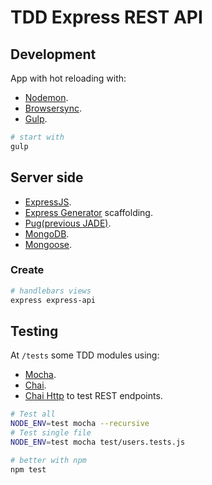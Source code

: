 # TDD Express REST API

## Development

App with hot reloading with:
* [Nodemon](https://nodemon.io/).
* [Browsersync](https://browsersync.io/).
* [Gulp](http://gulpjs.com/).

```bash
# start with 
gulp
```


## Server side
* [ExpressJS](http://expressjs.com/es/).
* [Express Generator](http://expressjs.com/es/starter/generator.html) scaffolding.
* [Pug(previous JADE)](https://pugjs.org/api/getting-started.html).
* [MongoDB](http://mongodb.org).
* [Mongoose](http://mongoosejs.com).

### Create

```bash
# handlebars views
express express-api
```

## Testing
At `/tests` some TDD modules using:

* [Mocha](https://mochajs.org/).
* [Chai](http://chaijs.com/).
* [Chai Http](https://github.com/chaijs/chai-http) to test REST endpoints.

```bash
# Test all
NODE_ENV=test mocha --recursive
# Test single file
NODE_ENV=test mocha test/users.tests.js 

# better with npm
npm test
```

